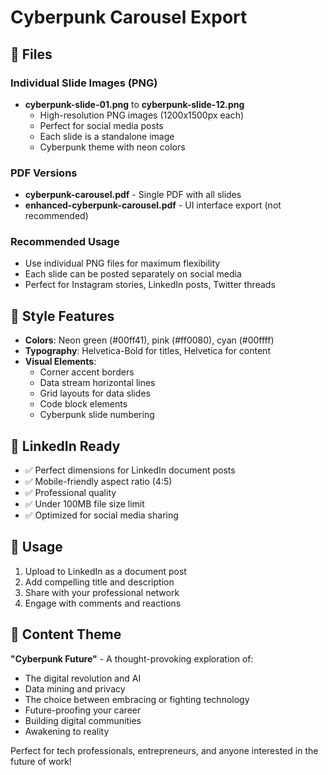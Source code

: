 # Cyberpunk Carousel Export

## 📁 Files

### Individual Slide Images (PNG)
- **cyberpunk-slide-01.png** to **cyberpunk-slide-12.png**
  - High-resolution PNG images (1200x1500px each)
  - Perfect for social media posts
  - Each slide is a standalone image
  - Cyberpunk theme with neon colors

### PDF Versions
- **cyberpunk-carousel.pdf** - Single PDF with all slides
- **enhanced-cyberpunk-carousel.pdf** - UI interface export (not recommended)

### Recommended Usage
- Use individual PNG files for maximum flexibility
- Each slide can be posted separately on social media
- Perfect for Instagram stories, LinkedIn posts, Twitter threads

## 🎨 Style Features

- **Colors**: Neon green (#00ff41), pink (#ff0080), cyan (#00ffff)
- **Typography**: Helvetica-Bold for titles, Helvetica for content
- **Visual Elements**: 
  - Corner accent borders
  - Data stream horizontal lines
  - Grid layouts for data slides
  - Code block elements
  - Cyberpunk slide numbering

## 📱 LinkedIn Ready

- ✅ Perfect dimensions for LinkedIn document posts
- ✅ Mobile-friendly aspect ratio (4:5)
- ✅ Professional quality
- ✅ Under 100MB file size limit
- ✅ Optimized for social media sharing

## 🚀 Usage

1. Upload to LinkedIn as a document post
2. Add compelling title and description
3. Share with your professional network
4. Engage with comments and reactions

## 🎯 Content Theme

**"Cyberpunk Future"** - A thought-provoking exploration of:
- The digital revolution and AI
- Data mining and privacy
- The choice between embracing or fighting technology
- Future-proofing your career
- Building digital communities
- Awakening to reality

Perfect for tech professionals, entrepreneurs, and anyone interested in the future of work!
